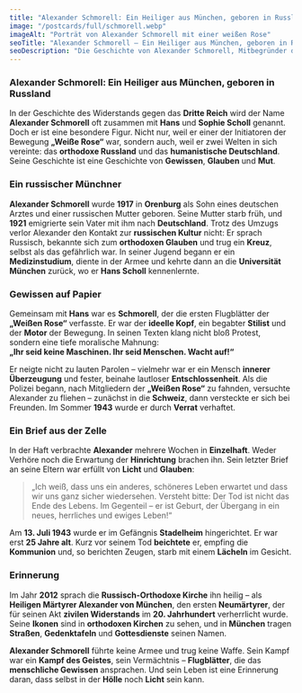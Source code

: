```yaml
---
title: "Alexander Schmorell: Ein Heiliger aus München, geboren in Russland"
image: "/postcards/full/schmorell.webp"
imageAlt: "Porträt von Alexander Schmorell mit einer weißen Rose"
seoTitle: "Alexander Schmorell – Ein Heiliger aus München, geboren in Russland"
seoDescription: "Die Geschichte von Alexander Schmorell, Mitbegründer der Weißen Rose, orthodoxer Heiliger und Symbol für Zivilcourage im Dritten Reich."
---
```


### Alexander Schmorell: Ein Heiliger aus München, geboren in Russland

In der Geschichte des Widerstands gegen das **Dritte Reich** wird der Name **Alexander Schmorell** oft zusammen mit **Hans** und **Sophie Scholl** genannt. Doch er ist eine besondere Figur. Nicht nur, weil er einer der Initiatoren der Bewegung **„Weiße Rose“** war, sondern auch, weil er zwei Welten in sich vereinte: das **orthodoxe Russland** und das **humanistische Deutschland**. Seine Geschichte ist eine Geschichte von **Gewissen**, **Glauben** und **Mut**.

### Ein russischer Münchner

**Alexander Schmorell** wurde **1917** in **Orenburg** als Sohn eines deutschen Arztes und einer russischen Mutter geboren. Seine Mutter starb früh, und **1921** emigrierte sein Vater mit ihm nach **Deutschland**. Trotz des Umzugs verlor Alexander den Kontakt zur **russischen Kultur** nicht: Er sprach Russisch, bekannte sich zum **orthodoxen Glauben** und trug ein **Kreuz**, selbst als das gefährlich war. In seiner Jugend begann er ein **Medizinstudium**, diente in der Armee und kehrte dann an die **Universität München** zurück, wo er **Hans Scholl** kennenlernte.

### Gewissen auf Papier

Gemeinsam mit **Hans** war es **Schmorell**, der die ersten Flugblätter der **„Weißen Rose“** verfasste. Er war der **ideelle Kopf**, ein begabter **Stilist** und der **Motor** der Bewegung. In seinen Texten klang nicht bloß Protest, sondern eine tiefe moralische Mahnung:  
**„Ihr seid keine Maschinen. Ihr seid Menschen. Wacht auf!“**

Er neigte nicht zu lauten Parolen – vielmehr war er ein Mensch **innerer Überzeugung** und fester, beinahe lautloser **Entschlossenheit**. Als die Polizei begann, nach Mitgliedern der **„Weißen Rose“** zu fahnden, versuchte Alexander zu fliehen – zunächst in die **Schweiz**, dann versteckte er sich bei Freunden. Im Sommer **1943** wurde er durch **Verrat** verhaftet.

### Ein Brief aus der Zelle

In der Haft verbrachte **Alexander** mehrere Wochen in **Einzelhaft**. Weder Verhöre noch die Erwartung der **Hinrichtung** brachen ihn. Sein letzter Brief an seine Eltern war erfüllt von **Licht** und **Glauben**:

> „Ich weiß, dass uns ein anderes, schöneres Leben erwartet und dass wir uns ganz sicher wiedersehen. Versteht bitte: Der Tod ist nicht das Ende des Lebens. Im Gegenteil – er ist Geburt, der Übergang in ein neues, herrliches und ewiges Leben!“

Am **13. Juli 1943** wurde er im Gefängnis **Stadelheim** hingerichtet. Er war erst **25 Jahre alt**. Kurz vor seinem Tod **beichtete** er, empfing die **Kommunion** und, so berichten Zeugen, starb mit einem **Lächeln** im Gesicht.

### Erinnerung

Im Jahr **2012** sprach die **Russisch-Orthodoxe Kirche** ihn heilig – als **Heiligen Märtyrer Alexander von München**, den ersten **Neumärtyrer**, der für seinen Akt **zivilen Widerstands** im **20. Jahrhundert** verherrlicht wurde. Seine **Ikonen** sind in **orthodoxen Kirchen** zu sehen, und in **München** tragen **Straßen**, **Gedenktafeln** und **Gottesdienste** seinen Namen.

**Alexander Schmorell** führte keine Armee und trug keine Waffe. Sein Kampf war ein **Kampf des Geistes**, sein Vermächtnis – **Flugblätter**, die das **menschliche Gewissen** ansprachen. Und sein Leben ist eine Erinnerung daran, dass selbst in der **Hölle** noch **Licht** sein kann.
